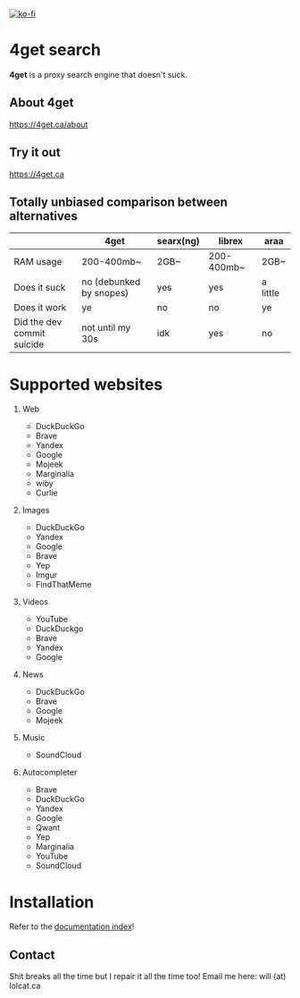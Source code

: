 [![ko-fi](https://ko-fi.com/img/githubbutton_sm.svg)](https://ko-fi.com/W7W2OZK5H)

# 4get search
**4get** is a proxy search engine that doesn't suck.

## About 4get
https://4get.ca/about

## Try it out
https://4get.ca

## Totally unbiased comparison between alternatives

|                            | 4get                    | searx(ng) | librex      | araa     |
|----------------------------|-------------------------|-----------|-------------|----------|
| RAM usage                  | 200-400mb~              | 2GB~      | 200-400mb~  | 2GB~     |
| Does it suck               | no (debunked by snopes) | yes       | yes         | a little |
| Does it work               | ye                      | no        | no          | ye       |
| Did the dev commit suicide | not until my 30s        | idk       | yes         | no       |

# Supported websites
1. Web
	- DuckDuckGo
	- Brave
	- Yandex
	- Google
	- Mojeek
	- Marginalia
	- wiby
	- Curlie

2. Images
	- DuckDuckGo
	- Yandex
	- Google
	- Brave
	- Yep
	- Imgur
	- FindThatMeme

3. Videos
	- YouTube
	- DuckDuckgo
	- Brave
	- Yandex
	- Google

4. News
	- DuckDuckGo
	- Brave
	- Google
	- Mojeek

5. Music
	- SoundCloud

6. Autocompleter
	- Brave
	- DuckDuckGo
	- Yandex
	- Google
	- Qwant
	- Yep
	- Marginalia
	- YouTube
	- SoundCloud

# Installation
Refer to the <a href="https://git.lolcat.ca/lolcat/4get/src/branch/master/docs/">documentation index</a>!

## Contact
Shit breaks all the time but I repair it all the time too! Email me here: will (at) lolcat.ca
